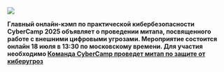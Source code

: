 <!--2025-07-14 14:39:52-->
<div class="yb">
  <div class="rss habr"><img src="https://habrastorage.org/getpro/habr/upload_files/f60/bbc/8f7/f60bbc8f7ad6b0f4d22ec464b10fff30.jpg" /><p><strong>Главный онлайн-кэмп по практической кибербезопасности CyberCamp 2025 объявляет о проведении митапа, посвященного работе с внешними цифровыми угрозами. Мероприятие состоится онлайн 18 июля в 13:30 по московскому времени. Для участия необходимо <a... <p class="titl"><a href="https://habr.com/ru/companies/jetinfosystems/news/927640/?utm_source=habrahabr&utm_medium=rss&utm_campaign=927640">Команда CyberCamp проведет митап по защите от киберугроз</a></p></div>
</div>
